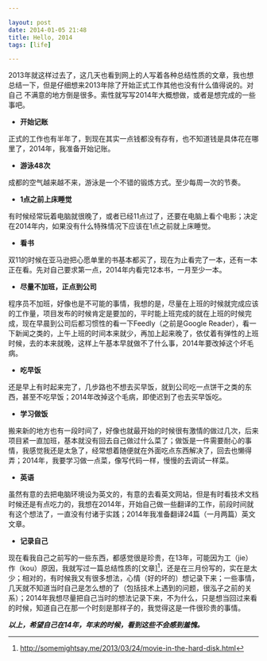 ```yaml
---

layout: post
date: 2014-01-05 21:48
title: Hello, 2014
tags: [life]

---
```



2013年就这样过去了，这几天也看到网上的人写着各种总结性质的文章，我也想总结一下，但是仔细想来2013年除了开始正式工作其他也没有什么值得说的。对自己 不满意的地方倒是很多。索性就写写2014年大概想做，或者是想完成的一些事吧。

 - **开始记账**
 
 正式的工作也有半年了，到现在其实一点钱都没有存有，也不知道钱是具体花在哪里了，2014年，我准备开始记账。

 - **游泳48次**

 成都的空气越来越不来，游泳是一个不错的锻炼方式。至少每周一次的节奏。 

 - **1点之前上床睡觉**

 有时候经常玩着电脑就很晚了，或者已经11点过了，还要在电脑上看个电影；决定在2014年内，如果没有什么特殊情况下应该在1点之前就上床睡觉。

 - **看书** 

 双11的时候在亚马逊把心愿单里的书基本都买了，现在为止看完了一本，还有一本正在看。先对自己要求第一点，2014年内看完12本书，一月至少一本。

 - **尽量不加班，正点到公司**

 程序员不加班，好像也是不可能的事情，我想的是，尽量在上班的时候就完成应该的工作量，项目发布的时候肯定是要加的，平时能上班完成的就在上班的时候完成，现在早晨到公司后都习惯性的看一下Feedly（之前是Google Reader），看一下新闻之类的，上午上班的时间本来就少，再加上起来晚了，依仗着有弹性的上班时候，去的本来就晚，这样上午基本早就做不了什么事，2014年要改掉这个坏毛病。

 - **吃早饭**

 还是早上有时起来完了，几步路也不想去买早饭，就到公司吃一点饼干之类的东西，甚至不吃早饭；2014年改掉这个毛病，即使迟到了也去买早饭吃。 
  
 - **学习做饭** 

 搬来新的地方也有一段时间了，好像也就最开始的时候很有激情的做过几次，后来项目紧一直加班，基本就没有回去自己做过什么菜了；做饭是一件需要耐心的事情，我感觉我还是太急了，经常想着随便就在外面吃点东西解决了，回去也懒得弄；2014年，我要学习做一点菜，像写代码一样，慢慢的去调试一样菜。

 - **英语**

 虽然有意的去把电脑环境设为英文的，有意的去看英文网站，但是有时看技术文档时候还是有点吃力的，我想在2014年，开始自己做一些翻译的工作，前段时间就有这个想法了，一直没有付诸于实践；2014年我准备翻译24篇（一月两篇）英文文章。

 - **记录自己**





 现在看我自己之前写的一些东西，都感觉很是珍贵，在13年，可能因为工（jie）作（kou）原因，我就写过一篇总结性质的[文章][^1]，还是在三月份写的，实在是太少；相对的，有时候我又有很多想法，心情（好的坏的）想记录下来；一些事情，几天就不知道当时自己是怎么想的了（包括技术上遇到的问题，很泓子之前的关系）；2014年我想尽量把自己当时的想法记录下来，不为什么，只是想当回过来看的时候，知道自己在那一个时刻是那样子的，我觉得这是一件很珍贵的事情。



***以上，希望自己在14年，年末的时候，看到这些不会感到羞愧。***

[^1]: http://somemightsay.me/2013/03/24/movie-in-the-hard-disk.html
